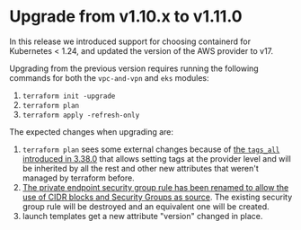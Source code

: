# Upgrade from v1.10.x to v1.11.0

In this release we introduced support for choosing containerd for Kubernetes < 1.24, and updated the version of the AWS provider to v17.

Upgrading from the previous version requires running the following commands for both the `vpc-and-vpn` and `eks` modules:

1. `terraform init -upgrade`
2. `terraform plan`
3. `terraform apply -refresh-only`

The expected changes when upgrading are:

1. `terraform plan` sees some external changes because of [the `tags_all` introduced in 3.38.0](https://registry.terraform.io/providers/hashicorp/aws/latest/docs/guides/resource-tagging#propagating-tags-to-all-resources) that allows setting tags at the provider level and will be inherited by all the rest and other new attributes that weren't managed by terraform before.
2. [The private endpoint security group rule has been renamed to allow the use of CIDR blocks and Security Groups as source](https://github.com/terraform-aws-modules/terraform-aws-eks/blob/master/CHANGELOG.md#v1700---2021-05-28). The existing security group rule will be destroyed and an equivalent one will be created.
3. launch templates get a new attribute "version" changed in place.
